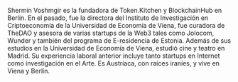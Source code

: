 Shermin Voshmgir es la fundadora de Token.Kitchen y BlockchainHub en Berlín. En el pasado, fue la directora del Instituto de Investigación en Criptoeconomía de la Universidad de Economía de Viena, fue curadora de TheDAO y asesora de varias startups de la Web3 tales como Jolocom, Wunder y también del programa de E-residencia de Estonia. Además de sus estudios en la Universidad de Economía de Viena, estudió cine y teatro en Madrid. Su experiencia laboral anterior incluye tanto startups en Internet como investigación en el Arte. Es Austríaca, con raíces iraníes, y vive en Viena y Berlín.